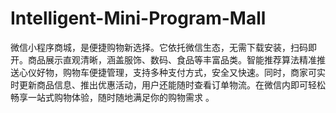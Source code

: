 # Intelligent-Mini-Program-Mall
微信小程序商城，是便捷购物新选择。它依托微信生态，无需下载安装，扫码即开。商品展示直观清晰，涵盖服饰、数码、食品等丰富品类。智能推荐算法精准推送心仪好物，购物车便捷管理，支持多种支付方式，安全又快速。同时，商家可实时更新商品信息、推出优惠活动，用户还能随时查看订单物流。在微信内即可轻松畅享一站式购物体验，随时随地满足你的购物需求 。 
